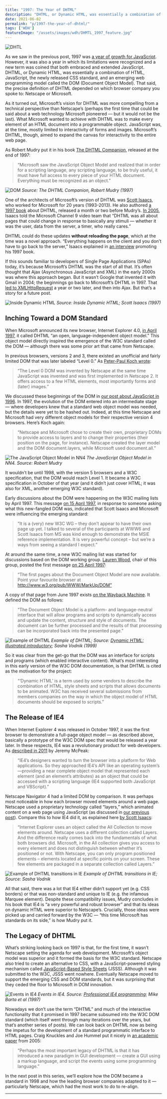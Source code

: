 ```yaml
---
title: "1997: The Year of DHTML"
description: "DHTML, or Dynamic HTML, was essentially a combination of HTML, JavaScript, the newly released CSS standard, and an emerging web programming model called the DOM (Document Object Model)."
date: 2021-06-02
permalink: "p/1997-the-year-of-dhtml/"
tags: ['WDH']
featureImage: "/assets/images/wdh/DHMTL_1997_feature.jpg"
---
```


![DHTL](/assets/images/wdh/DHMTL_1997_feature.jpg)

As we saw in the previous post, 1997 was [a year of growth for JavaScript](https://webdevelopmenthistory.com/1997-javascript-apps-dynamic-web/). However, it was also a year in which its limitations were recognized and a new term was coined that both embraced and extended JavaScript. DHTML, or Dynamic HTML, was essentially a combination of HTML, JavaScript, the newly released CSS standard, and an emerging web programming model called the DOM (Document Object Model). That said, the precise definition of DHTML depended on which browser company you spoke to: Netscape or Microsoft.

As it turned out, Microsoft’s vision for DHTML was more compelling from a technical perspective than Netscape’s (perhaps the first time that could be said about a web technology Microsoft pioneered — but it would not be the last). What Microsoft wanted to achieve with DHTML was to make every element of an HTML document into a programmable object. JavaScript was, at the time, mostly limited to interactivity of forms and images. Microsoft’s DHTML, though, aimed to expand the canvas for interactivity to the entire web page.

As Robert Mudry put it in his book [The DHTML Companion](https://archive.org/details/dhtmlcompanion0000mudr), released at the end of 1997:

> “Microsoft saw the JavaScript Object Model and realized that in order for a scripting language, any scripting language, to be truly useful, it must have full access to every piece of your HTML document. Everything must be recognized as an object.”

![DOM](/assets/images/wdh/mudry_dom_1997-1024x535.jpg)
*Source: The DHTML Companion, Robert Mudry (1997)*

One of the architects of Microsoft’s version of DHTML was [Scott Isaacs](https://www.linkedin.com/in/scottisaacs/), who worked for Microsoft for 20 years (1993-2013). He also authored [a 1997 book](https://archive.org/details/insidedynamichtm00isaa/mode/2up) about DHTML, released a month or two before Mudry’s. [In 2005](https://channel9.msdn.com/Blogs/TheChannel9Team/Scott-Isaacs-MSN-DHTML-Foundation-unveiled), Isaacs told the Microsoft Channel 9 video team that “DHTML was all about pages that could change in response to basically any stimuli — whether it was the user, data from the server, a timer, who really cares.”

DHTML could do these updates **without reloading the page**, which at the time was a novel approach. “Everything happens on the client and you don’t have to go back to the server,” Isaacs explained in [an interview](https://www.gemeindenblick.ch/online_tech.htm) promoting his 1997 book.

If this sounds familiar to developers of Single Page Applications (SPAs) today, it’s because Microsoft’s DHTML was the start of all that. It’s often thought that Ajax (Asynchronous JavaScript and XML) in the early 2000s was where this approach began. But it wasn’t Google that invented it with Gmail in 2004; the beginnings go back to Microsoft’s DHTML in 1997. That [led to XMLHttpRequest](https://web.archive.org/web/20090130092236/http://www.alexhopmann.com/xmlhttp.htm) a year or two later, and then into Ajax. But that’s a story for a future post.

![Inside Dynamic HTML](/assets/images/wdh/Isaacs_book1.jpg)
*Source: Inside Dynamic HTML; Scott Isaacs (1997)*

Inching Toward a DOM Standard
-----------------------------

When Microsoft announced its new browser, Internet Explorer 4.0, [in April 1997](https://news.microsoft.com/1997/04/08/microsoft-announces-microsoft-internet-explorer-4-0/), it called DHTML “an open, language-independent object model.” This object model directly inspired the emergence of the W3C standard called the DOM — although there was some prior art that came from Netscape.

In previous browsers, versions 2 and 3, there existed an unofficial and fairly limited DOM that was later labeled “Level 0.” As [Peter-Paul Koch wrote](https://www.quirksmode.org/js/dom0.html):

> “The Level 0 DOM was invented by Netscape at the same time JavaScript was invented and was first implemented in Netscape 2. It offers access to a few HTML elements, most importantly forms and (later) images.”

We discussed these beginnings of the DOM in [our post about JavaScript in 1996](https://webdevelopmenthistory.com/1996-javascript-annoyances-and-meeting-the-dom/). In 1997, the evolution of the DOM entered into an intermediate stage — where developers knew that a standard web object model was needed, but the details were yet to be hashed out. Indeed, at this time Netscape and Microsoft had very different object models for their respective version 4 browsers. Here’s Koch again:

> “Netscape and Microsoft chose to create their own, proprietary DOMs to provide access to layers and to change their properties (their position on the page, for instance). Netscape created the layer model and the DOM document.layers, while Microsoft used document.all.”

![The JavaScript Object Model in NN4](/assets/images/wdh/Mudry_book2.jpg)
*The JavaScript Object Model in NN4. Source: Robert Mudry*

It wouldn’t be until 1998, with the version 5 browsers and a W3C specification, that the DOM would reach Level 1. It became a W3C specification in October of that year (and it didn’t just cover HTML; it was also for XML, another emerging W3C standard).

Early discussions about the DOM were happening on the W3C mailing lists by April 1997. This message [on 15 April 1997](https://lists.w3.org/Archives/Public/www-html/1997Apr/0176.html), in response to someone asking what this new-fangled DOM was, indicated that Scott Isaacs and Microsoft were influencing the emerging standard:

> “It is a (very) new W3C WG – they don’t appear to have their own page up yet. I talked to several of the participants at WWW6 and Scott Isaacs from MS was kind enough to demonstrate the MSIE reference implementation. It is very powerful concept – but we’re a ways from seeing a standard I expect.”

At around the same time, a new W3C mailing list was started for discussions based on the DOM working group. [Lauren Wood](https://www.laurenwood.org/), chair of this group, posted the first message [on 25 April 1997](https://lists.w3.org/Archives/Public/www-dom/1997AprJun/0000.html):

> “The first pages about the Document Object Model are now available. Point your favourite browser at http://www.w3.org/pub/WWW/MarkUp/DOM”

A copy of that page from June 1997 exists [on the Wayback Machine](https://web.archive.org/web/19970605043734/http://www.w3.org/pub/WWW/MarkUp/DOM/). It defined the DOM as follows:

> “The Document Object Model is a platform- and language-neutral interface that will allow programs and scripts to dynamically access and update the content, structure and style of documents. The document can be further processed and the results of that processing can be incorporated back into the presented page.”

![Example of DHTML](/assets/images/wdh/dhtml97_ex1-1024x564.jpg)
*Example of DHTML; Source: [Dynamic HTML: illustrated introductory](https://archive.org/details/dynamichtmlillus0000vodn); Sasha Vodnik (1999)*

So it was clear from the get-go that the DOM was an interface for scripts and programs (which enabled interactive content). What’s most interesting in this early version of the W3C DOM documentation, is that DHTML is cited as the motivation for the project:

> “‘Dynamic HTML’ is a term used by some vendors to describe the combination of HTML, style sheets and scripts that allows documents to be animated. W3C has received several submissions from members companies on the way in which the object model of HTML documents should be exposed to scripts.”

The Release of IE4
------------------

When Internet Explorer 4 was released in October 1997, it was the first browser to demonstrate a full-page object model — as described above, basically a prototype of the W3C DOM spec that would be released a year later. In these respects, IE4 was a revolutionary product for web developers. As [described in 2011](https://code.tutsplus.com/articles/the-things-internet-explorer-got-right--net-18861) by Jeremy McPeak:

> “IE4’s designers wanted to turn the browser into a platform for Web applications. So they approached IE4’s API like an operating system’s—providing a near complete object model that represented each element (and an element’s attributes) as an object that could be accessed with a scripting language (IE4 supported both JavaScript and VBScript).”

Netscape Navigator 4 had a limited DOM by comparison. It was perhaps most noticeable in how each browser moved elements around a web page. Netscape used a proprietary technology called “layers,” which animated content on a web page using JavaScript (as discussed in [our previous post](https://webdevelopmenthistory.com/1997-javascript-apps-dynamic-web/)). Compare this to how IE4 did it, as explained here [by Scott Isaacs](https://www.gemeindenblick.ch/online_tech.htm):

> “Internet Explorer uses an object called the All Collection to move elements around. Netscape uses a different collection called Layers. And the difference really comes back into the fundamentals of what both browsers did. Microsoft, in the All collection gives you access to every element and does not distinguish between whether it’s positioned or not. With Netscape, you can only program positioned elements – elements located at specific points on your screen. These few elements are packaged in a separate collection called Layers.”

![Example of DHTML transitions in IE](/assets/images/wdh/dhtml97_ex2-1024x539.jpg)
*Example of DHTML transitions in IE; Source: Sasha Vodnik*

All that said, there was a lot that IE4 either didn’t support yet (e.g. CSS borders) or that was non-standard and unique to IE (e.g. the infamous Marquee element). Despite these compatibility issues, Mudry concludes in his book that IE4 is “a very powerful and robust browser” and that its ideas on dynamic HTML were superior to Netscape’s. Crucially, those ideas were picked up and carried forward by the W3C — “this time Microsoft has standards on its side,” is how Mudry put it.

The Legacy of DHTML
-------------------

What’s striking looking back on 1997 is that, for the first time, it wasn’t Netscape setting the agenda for web development. Microsoft’s object model was superior and it formed the basis for the W3C standard. Netscape also tried to create an alternative to CSS, with a JavaScript-powered styling mechanism called [JavaScript-Based Style Sheets](https://www.w3.org/Submission/1996/1/WD-jsss-960822) (JSSS). Although it was submitted to the W3C, JSSS went nowhere. Eventually Netscape moved to support the emerging CSS and DOM standards, but it was surprising that they ceded the floor to Microsoft in DOM innovation.

![Events in IE4](/assets/images/wdh/events_dhtml-1024x471.jpg)
*Events in IE4. Source: [Professional IE4 programming](https://archive.org/details/professionalie00bart/page/132/mode/1up); Mike Barta et al (1997)*

Nowadays we don’t use the term “DHTML” and much of the interactive functionality that it promised in 1997 became subsumed into the W3C DOM standard (which itself went through many iterations over the years, but that’s another series of posts). We can look back on DHTML now as being the impetus for the development of a standard programmatic interface to HTML pages. Craig Knuckles and Joe Hummel put it nicely in [an academic paper](https://citeseerx.ist.psu.edu/viewdoc/download?doi=10.1.1.584.6107&rep=rep1&type=pdf) from 2005:

> “Perhaps the most important legacy of DHTML is that it has introduced a new paradigm in GUI development — create a GUI using a markup language, and script the events using some programming language.”

In the next post in this series, we’ll explore how the DOM became a standard in 1998 and how the leading browser companies adapted to it — particularly Netscape, which had the most work to do to re-align.

***